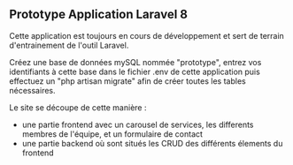 

## Prototype Application Laravel 8

Cette application est toujours en cours de développement et sert de terrain d'entrainement
de l'outil Laravel.

Créez une base de données mySQL nommée "prototype", entrez vos identifiants à cette base dans le fichier .env de cette application
puis effectuez un "php artisan migrate" afin de créer toutes les tables nécessaires.

Le site se découpe de cette manière :
    
- une partie frontend avec un carousel de services, les differents membres de l'équipe, et un formulaire de contact
- une partie backend où sont situés les CRUD des différents élements du frontend
